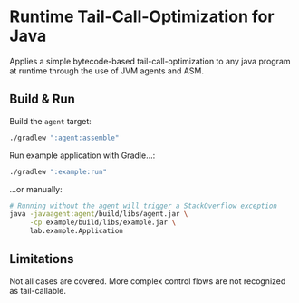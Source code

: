 # Runtime Tail-Call-Optimization for Java

Applies a simple bytecode-based tail-call-optimization to any java program at
runtime through the use of JVM agents and ASM.

## Build & Run

Build the `agent` target:

```bash
./gradlew ":agent:assemble"
```

Run example application with Gradle...:

```bash
./gradlew ":example:run"
```

...or manually:

```bash
# Running without the agent will trigger a StackOverflow exception
java -javaagent:agent/build/libs/agent.jar \
     -cp example/build/libs/example.jar \
     lab.example.Application
```

## Limitations

Not all cases are covered.
More complex control flows are not recognized as tail-callable.
